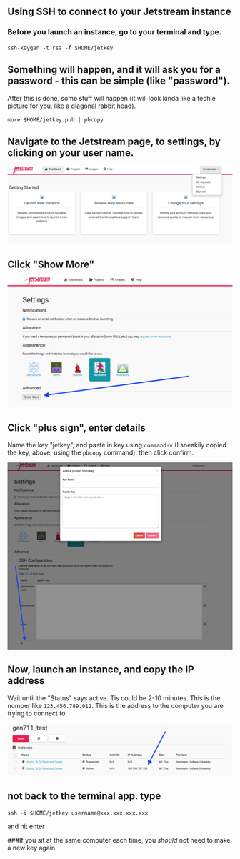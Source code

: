 Using SSH to connect to your Jetstream instance
---


### Before you launch an instance, go to your terminal and type.

```
ssh-keygen -t rsa -f $HOME/jetkey
```

## Something will happen, and it will ask you for a password - this can be simple (like "password").
After this is done, some stuff will happen (it will look kinda like a techie picture for you, like a diagonal rabbit head).

```
more $HOME/jetkey.pub | pbcopy
```

## Navigate to the Jetstream page, to settings, by clicking on your user name.

<img src="pics/twelve.png" class="img-responsive" alt="">

## Click "Show More"

<img src="pics/thirteen.png" class="img-responsive" alt="">

## Click "plus sign", enter details
Name the key "jetkey", and paste in key using `command-v` (I sneakily copied the key, above, using the `pbcopy` command). then click confirm. 

<img src="pics/fourteen.png" class="img-responsive" alt="">

## Now, launch an instance, and copy the IP address
Wait until the "Status" says active. Tis could be 2-10 minutes.
This is the number like `123.456.789.012`. This is the address to the computer you are trying to connect to.

<img src="pics/ten.png" class="img-responsive" alt="">


## not back to the terminal app. type

```
ssh -i $HOME/jetkey username@xxx.xxx.xxx.xxx
```

and hit enter

###If you sit at the same computer each time, you *should* not need to make a new key again.
